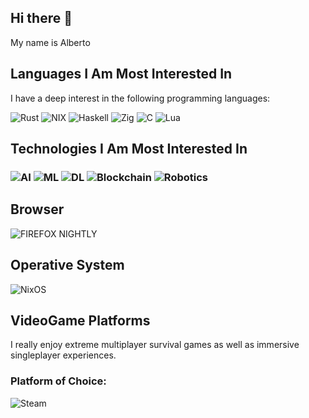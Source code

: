 ## Hi there 👋

My name is Alberto

## Languages I Am Most Interested In

I have a deep interest in the following programming languages:
<p>
  <img src="https://img.shields.io/badge/rust-%23000000.svg?style=for-the-badge&logo=rust&logoColor=white" alt="Rust">
  <img src="https://img.shields.io/badge/NIX-5277C3.svg?style=for-the-badge&logo=NixOS&logoColor=white" alt="NIX">
  <img src="https://img.shields.io/badge/Haskell-5e5086?style=for-the-badge&logo=haskell&logoColor=white" alt="Haskell">
  <img src="https://img.shields.io/badge/Zig-%23F7A41D.svg?style=for-the-badge&logo=zig&logoColor=white" alt="Zig">
  <img src="https://img.shields.io/badge/c-%2300599C.svg?style=for-the-badge&logo=c&logoColor=white" alt="C">
  <img src="https://img.shields.io/badge/lua-%232C2D72.svg?style=for-the-badge&logo=lua&logoColor=white" alt="Lua">
</p>

## Technologies I Am Most Interested In

### ![AI](https://img.shields.io/badge/AI-%2300A1D7.svg?style=for-the-badge&logo=ai&logoColor=white) ![ML](https://img.shields.io/badge/ML-%23FF6F00.svg?style=for-the-badge&logo=machinelearning&logoColor=white) ![DL](https://img.shields.io/badge/DL-%23FF7F50.svg?style=for-the-badge&logo=deep-learning&logoColor=white) ![Blockchain](https://img.shields.io/badge/Blockchain-%23106E9B.svg?style=for-the-badge&logo=blockchain&logoColor=white) ![Robotics](https://img.shields.io/badge/Robotics-%232CA5E0.svg?style=for-the-badge&logo=robotics&logoColor=white)

## Browser

![FIREFOX NIGHTLY](https://img.shields.io/badge/Firefox-%230F00B0?style=for-the-badge&logo=Firefox-Browser&logoColor=white)

## Operative System

![NixOS](https://img.shields.io/badge/NIXOS-5277C3.svg?style=for-the-badge&logo=NixOS&logoColor=white)

## VideoGame Platforms
I really enjoy extreme multiplayer survival games as well as immersive singleplayer experiences. 

### Platform of Choice:
![Steam](https://img.shields.io/badge/steam-%23000000.svg?style=for-the-badge&logo=steam&logoColor=white)


<!--
**hdezgrs/hdezgrs** is a ✨ _special_ ✨ repository because its `README.md` (this file) appears on your GitHub profile.

Here are some ideas to get you started:

- 🔭 I’m currently working on ...
- 🌱 I’m currently learning ...
- 👯 I’m looking to collaborate on ...
- 🤔 I’m looking for help with ...
- 💬 Ask me about ...
- 📫 How to reach me: ...
- 😄 Pronouns: ...
- ⚡ Fun fact: ...
-->
